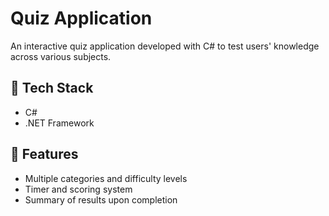 # Quiz Application

An interactive quiz application developed with C# to test users' knowledge across various subjects.

## 🧰 Tech Stack

- C#
- .NET Framework

## 🚀 Features

- Multiple categories and difficulty levels
- Timer and scoring system
- Summary of results upon completion


